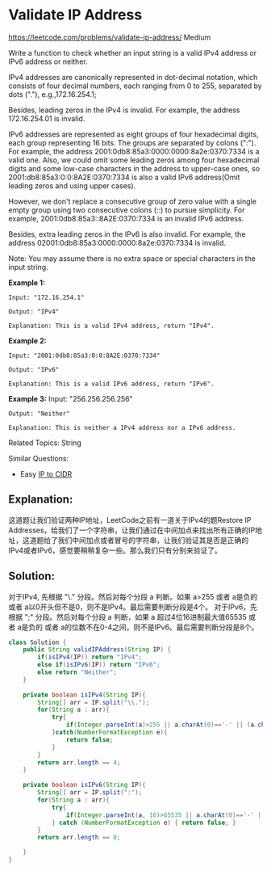 # Validate IP Address
<https://leetcode.com/problems/validate-ip-address/>
Medium

Write a function to check whether an input string is a valid IPv4 address or IPv6 address or neither.

IPv4 addresses are canonically represented in dot-decimal notation, which consists of four decimal numbers, each ranging from 0 to 255, separated by dots ("."), e.g.,172.16.254.1;

Besides, leading zeros in the IPv4 is invalid. For example, the address 172.16.254.01 is invalid.

IPv6 addresses are represented as eight groups of four hexadecimal digits, each group representing 16 bits. The groups are separated by colons (":"). For example, the address 2001:0db8:85a3:0000:0000:8a2e:0370:7334 is a valid one. Also, we could omit some leading zeros among four hexadecimal digits and some low-case characters in the address to upper-case ones, so 2001:db8:85a3:0:0:8A2E:0370:7334 is also a valid IPv6 address(Omit leading zeros and using upper cases).

However, we don't replace a consecutive group of zero value with a single empty group using two consecutive colons (::) to pursue simplicity. For example, 2001:0db8:85a3::8A2E:0370:7334 is an invalid IPv6 address.

Besides, extra leading zeros in the IPv6 is also invalid. For example, the address 02001:0db8:85a3:0000:0000:8a2e:0370:7334 is invalid.

Note: You may assume there is no extra space or special characters in the input string.

**Example 1:**

    Input: "172.16.254.1"

    Output: "IPv4"

    Explanation: This is a valid IPv4 address, return "IPv4".

**Example 2:**

    Input: "2001:0db8:85a3:0:0:8A2E:0370:7334"

    Output: "IPv6"

    Explanation: This is a valid IPv6 address, return "IPv6".

**Example 3:**
    Input: "256.256.256.256"

    Output: "Neither"

    Explanation: This is neither a IPv4 address nor a IPv6 address.

Related Topics: String

Similar Questions: 
* Easy [IP to CIDR](https://leetcode.com/problems/ip-to-cidr/)

## Explanation: 

这道题让我们验证两种IP地址，LeetCode之前有一道关于IPv4的题Restore IP Addresses，给我们了一个字符串，让我们通过在中间加点来找出所有正确的IP地址，这道题给了我们中间加点或者冒号的字符串，让我们验证其是否是正确的IPv4或者IPv6，感觉要稍稍复杂一些。那么我们只有分别来验证了。


## Solution: 
对于IPv4, 先根据 "\\." 分段。然后对每个分段 a 判断。如果 a>255 或者 a是负的 或者 a以0开头但不是0，则不是IPv4。最后需要判断分段是4个。
对于IPv6，先根据 ";" 分段。然后对每个分段 a  判断，如果 a 超过4位16进制最大值65535 或者 a是负的 或者 a的位数不在0-4之间，则不是IPv6。最后需要判断分段是8个。

```java
class Solution {
    public String validIPAddress(String IP) {
        if(isIPv4(IP)) return "IPv4";
        else if(isIPv6(IP)) return "IPv6";
        else return "Neither";
    }
    
    private boolean isIPv4(String IP){
        String[] arr = IP.split("\\.");
        for(String a : arr){
            try{
                if(Integer.parseInt(a)>255 || a.charAt(0)=='-' || (a.charAt(0)=='0' && a.length()!=1)) return false;
            }catch(NumberFormatException e){
                return false;
            }
        }
        return arr.length == 4;
    }
    
    private boolean isIPv6(String IP){
        String[] arr = IP.split(":");
        for(String a : arr){
            try{
                if(Integer.parseInt(a, 16)>65535 || a.charAt(0)=='-' || a.length()==0 || a.length()>4) return false;
            } catch (NumberFormatException e) { return false; }
        }
        return arr.length == 8;

    }
}
```
